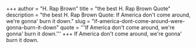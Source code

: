 +++
author = "H. Rap Brown"
title = "the best H. Rap Brown Quote"
description = "the best H. Rap Brown Quote: If America don't come around, we're gonna' burn it down."
slug = "if-america-dont-come-around-were-gonna-burn-it-down"
quote = '''If America don't come around, we're gonna' burn it down.'''
+++
If America don't come around, we're gonna' burn it down.
